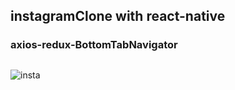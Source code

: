 ## instagramClone with react-native

### axios-redux-BottomTabNavigator



##

![insta](https://user-images.githubusercontent.com/46713778/91067788-05ebff00-e63c-11ea-8960-a69db99b39a8.png)
